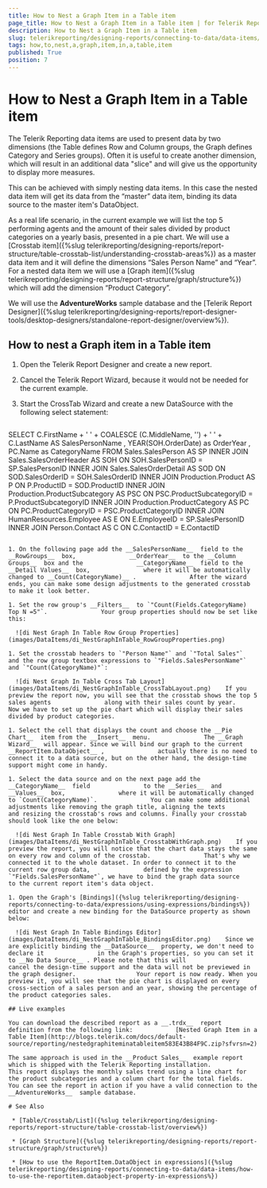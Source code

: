 ```yaml
---
title: How to Nest a Graph Item in a Table item
page_title: How to Nest a Graph Item in a Table item | for Telerik Reporting Documentation
description: How to Nest a Graph Item in a Table item
slug: telerikreporting/designing-reports/connecting-to-data/data-items/how-to-nest-a-graph-item-in-a-table-item
tags: how,to,nest,a,graph,item,in,a,table,item
published: True
position: 7
---
```


# How to Nest a Graph Item in a Table item



The Telerik Reporting data items are used to present data by two dimensions (the Table defines Row and Column groups, the Graph defines Category and Series groups).         Often it is useful to create another dimension, which will result in an additional data "slice" and will give us the opportunity to display more measures.       

This can be achieved with simply nesting data items. In this case the nested data item will get its data from the “master” data item,         binding its data source to the master item's DataObject.       

As a real life scenario, in the current example we will list the top 5 performing agents and the amount of their sales divided by product categories         on a yearly basis, presented in a pie chart. We will use a [Crosstab item]({%slug telerikreporting/designing-reports/report-structure/table-crosstab-list/understanding-crosstab-areas%}) as a master data item and it will define the dimensions “Sales Person Name” and “Year”.         For a nested data item we will use a [Graph item]({%slug telerikreporting/designing-reports/report-structure/graph/structure%}) which will add the dimension “Product Category”.       

We will use the __AdventureWorks__  sample database and the [Telerik Report Designer]({%slug telerikreporting/designing-reports/report-designer-tools/desktop-designers/standalone-report-designer/overview%}).       

## How to nest a Graph item in a Table item

1. Open the Telerik Report Designer and create a new report.

1. Cancel the Telerik Report Wizard, because it would not be needed for the current example.

1. Start the CrossTab Wizard and create a new DataSource with the following select statement:

    
    ````sql
SELECT
C.FirstName + ' ' + COALESCE (C.MiddleName, '') + ' ' + C.LastName AS SalesPersonName
, YEAR(SOH.OrderDate) as OrderYear
, PC.Name as CategoryName
FROM
Sales.SalesPerson AS SP
INNER JOIN Sales.SalesOrderHeader AS SOH ON SOH.SalesPersonID = SP.SalesPersonID
INNER JOIN Sales.SalesOrderDetail AS SOD ON SOD.SalesOrderID = SOH.SalesOrderID
INNER JOIN Production.Product AS P ON P.ProductID = SOD.ProductID
INNER JOIN Production.ProductSubcategory AS PSC ON PSC.ProductSubcategoryID = P.ProductSubcategoryID
INNER JOIN Production.ProductCategory AS PC ON PC.ProductCategoryID = PSC.ProductCategoryID
INNER JOIN HumanResources.Employee AS E ON E.EmployeeID = SP.SalesPersonID
INNER JOIN Person.Contact AS C ON C.ContactID = E.ContactID
````

1. On the following page add the __SalesPersonName__  field to the __RowGroups__  box,               __OrderYear__  to the __Column Groups__  box and the               __CategoryName__  field to the __Detail Values__  box,               where it will be automatically changed to __Count(CategoryName)__ .               After the wizard ends, you can make some design adjustments to the generated crosstab to make it look better.             

1. Set the row group's __Filters__  to `"Count(Fields.CategoryName) Top N =5"`.               Your group properties should now be set like this:               

  ![di Nest Graph In Table Row Group Properties](images/DataItems/di_NestGraphInTable_RowGroupProperties.png)

1. Set the crosstab headers to `"Person Name"` and `"Total Sales"`               and the row group textbox expressions to `"Fields.SalesPersonName"` and `"Count(CategoryName)"`:               

  ![di Nest Graph In Table Cross Tab Layout](images/DataItems/di_NestGraphInTable_CrossTabLayout.png)    If you preview the report now, you will see that the crosstab shows the top 5 sales agents               along with their sales count by year.                 Now we have to set up the pie chart which will display their sales divided by product categories.             

1. Select the cell that displays the count and choose the __Pie Chart__  item from the __Insert__  menu.               The __Graph Wizard__  will appear. Since we will bind our graph to the current __ReportItem.DataObject__ ,               actually there is no need to connect it to a data source, but on the other hand, the design-time support might come in handy.             

1. Select the data source and on the next page add the __CategoryName__  field               to the __Series__  and __Values__  box,               where it will be automatically changed to `Count(CategoryName)`.               You can make some additional adjustments like removing the graph title, aligning the texts               and resizing the crosstab's rows and columns. Finally your crosstab should look like the one below:               

  ![di Nest Graph In Table Crosstab With Graph](images/DataItems/di_NestGraphInTable_CrosstabWithGraph.png)    If you preview the report, you will notice that the chart data stays the same on every row and column of the crosstab.               That's why we connected it to the whole dataset. In order to connect it to the current row group data,               defined by the expression `"Fields.SalesPersonName"`, we have to bind the graph data source               to the current report item's data object.             

1. Open the Graph's [Bindings]({%slug telerikreporting/designing-reports/connecting-to-data/expressions/using-expressions/bindings%}) editor and create a new binding for the DataSource property as shown below:               

  ![di Nest Graph In Table Bindings Editor](images/DataItems/di_NestGraphInTable_BindingsEditor.png)    Since we are explicitly binding the __DataSource__  property, we don't need to declare it               in the Graph's properties, so you can set it to __No Data Source__ . Please note that this will               cancel the design-time support and the data will not be previewed in the graph designer.                 Your report is now ready. When you preview it, you will see that the pie chart is displayed on every               cross-section of a sales person and an year, showing the percentage of the product categories sales.             

## Live examples

You can download the described report as a __.trdx__  report definition from the following link:            [Nested Graph Item in a Table Item](http://blogs.telerik.com/docs/default-source/reporting/nestedgraphiteminatableitem583E43B84F9C.zip?sfvrsn=2) 

The same approach is used in the __Product Sales__  example report which is shipped with the Telerik Reporting installation.           This report displays the monthly sales trend using a line chart for the product subcategories and a column chart for the total fields.           You can see the report in action if you have a valid connection to the __AdventureWorks__  sample database.         

# See Also

 * [Table/Crosstab/List]({%slug telerikreporting/designing-reports/report-structure/table-crosstab-list/overview%})

 * [Graph Structure]({%slug telerikreporting/designing-reports/report-structure/graph/structure%})

 * [How to use the ReportItem.DataObject in expressions]({%slug telerikreporting/designing-reports/connecting-to-data/data-items/how-to-use-the-reportitem.dataobject-property-in-expressions%})
